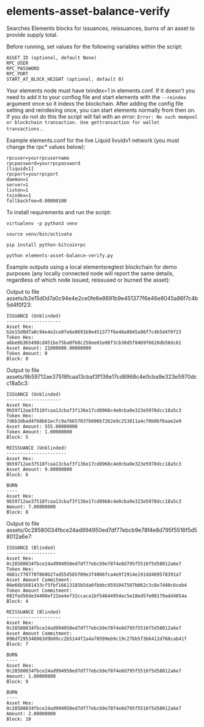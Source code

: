 # elements-asset-balance-verify
Searches Elements blocks for issuances, reissuances, burns of an asset to provide supply total.

Before running, set values for the following variables within the script:

```
ASSET_ID (optional, default None)
RPC_USER
RPC_PASSWORD
RPC_PORT
START_AT_BLOCK_HEIGHT (optional, default 0)
```

Your elements node must have txindex=1 in elements.conf. If it doesn't you need to add it to your confiog file and start elements with the ``--reindex`` argument once so it indexs the blockchain. After adding the config file setting and reindexing once, you can start elements normally from then on. If you do not do this the script will fail with an error: ``Error: No such mempool or blockchain transaction. Use gettransaction for wallet transactions.``.

Example elements.conf for the live Liquid livuidv1 network (you must change the rpc* values below):

```
rpcuser=yourrpcusername
rpcpassword=yourrpcpassword
[liquidv1]
rpcport=yourrpcport
daemon=1
server=1
listen=1
txindex=1
fallbackfee=0.00000100
```

To install requirements and run the script:

```
virtualenv -p python3 venv

source venv/bin/activate

pip install python-bitcoinrpc

python elements-asset-balance-verify.py
```

Example outputs using a local elementsregtest blockchain for demo purposes (any locally connected node will report the same details, regardless of which node issued, reissused or burned the asset):

Output to file assets/b2e15d0d7a0c94e4e2ce0fe6e8691b9e451377f6e46e8045a86f7c4b5d4f0f23:

```
ISSUANCE (Unblinded)
--------------------
Asset Hex: b2e15d0d7a0c94e4e2ce0fe6e8691b9e451377f6e46e8045a86f7c4b5d4f0f23
Token Hex: a6be6b365498cd451be75ba0f68c258ee01e08f3cb30d5f8469f6628db58dc61
Asset Amount: 21000000.00000000
Token Amount: 0
Block: 0
```

Output to file assets/9b59712ae37518fcaa13cbaf3f136e17cd8968c4e0cba9e323e5970dcc18a5c3:

```
ISSUANCE (Unblinded)
--------------------
Asset Hex: 9b59712ae37518fcaa13cbaf3f136e17cd8968c4e0cba9e323e5970dcc18a5c3
Token Hex: 7d6b3dbad4f68b61ecfc9a76657037b606b7262e9c253811a4cf0b0bf6aae2e9
Asset Amount: 555.00000000
Token Amount: 1.00000000
Block: 5

REISSUANCE (Unblinded)
----------------------
Asset Hex: 9b59712ae37518fcaa13cbaf3f136e17cd8968c4e0cba9e323e5970dcc18a5c3
Asset Amount: 9.00000000
Block: 6

BURN
----
Asset Hex: 9b59712ae37518fcaa13cbaf3f136e17cd8968c4e0cba9e323e5970dcc18a5c3
Amount: 7.00000000
Block: 8
```

Output to file assets/0c28580034fbce24ad994950ed7df77ebcb9e78f4e8d795f5516f5d58012a6e7:

```
ISSUANCE (Blinded)
------------------
Asset Hex: 0c28580034fbce24ad994950ed7df77ebcb9e78f4e8d795f5516f5d58012a6e7
Token Hex: 4681c7787707860b27ad55d585f09e3f4066fca4e9f2914e191dd489578391a7
Asset Amount Commitment: 08e66b5681433cf5fbf16613185b5da6fbbbc9591047507b062c3c8e7d40c6ceb4
Token Amount Commitment: 082fed56de34400ef22ee4ef32ccaca1bf54644954ec5e18ed57e00179add4854a
Block: 4

REISSUANCE (Blinded)
--------------------
Asset Hex: 0c28580034fbce24ad994950ed7df77ebcb9e78f4e8d795f5516f5d58012a6e7
Asset Amount Commitment: 096df295348063d9b09cc2b5144f2a4a70599eb9c19c27bb5f3b6412d768cab41f
Block: 7

BURN
----
Asset Hex: 0c28580034fbce24ad994950ed7df77ebcb9e78f4e8d795f5516f5d58012a6e7
Amount: 1.00000000
Block: 9

BURN
----
Asset Hex: 0c28580034fbce24ad994950ed7df77ebcb9e78f4e8d795f5516f5d58012a6e7
Amount: 2.00000000
Block: 10
```
